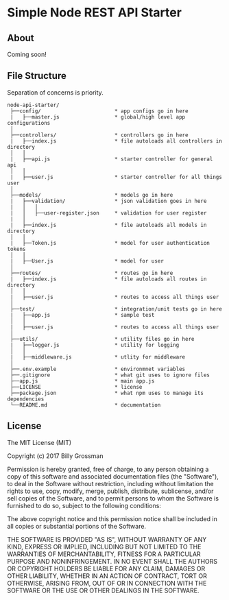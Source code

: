 Simple Node REST API Starter
=======================

About
-------
Coming soon!

File Structure
-------
Separation of concerns is priority.
```
node-api-starter/
 ├──config/                        * app configs go in here
 |   ├──master.js                  * global/high level app configurations
 │
 ├──controllers/                   * controllers go in here
 |   ├──index.js                   * file autoloads all controllers in directory
 │   │
 |   ├──api.js                     * starter controller for general api
 │   │
 |   ├──user.js                    * starter controller for all things user
 │
 ├──models/                        * models go in here
 |   ├──validation/                * json validation goes in here
 |   │   │
 | 	 │   ├──user-register.json     * validation for user register
 |   │
 |   ├──index.js                   * file autoloads all models in directory
 │   │
 |   ├──Token.js                   * model for user authentication tokens
 │   │
 |   ├──User.js                    * model for user
 │
 ├──routes/                        * routes go in here
 |   ├──index.js                   * file autoloads all routes in directory
 │   │
 |   ├──user.js                    * routes to access all things user
 │
 ├──test/                          * integration/unit tests go in here
 |   ├──app.js                     * sample test
 │   │
 |   ├──user.js                    * routes to access all things user
 │
 ├──utils/                         * utility files go in here
 |   ├──logger.js                  * utility for logging
 │   │
 |   ├──middleware.js              * utlity for middleware
 │
 ├──.env.example                   * environmnet variables
 ├──.gitignore                     * what git uses to ignore files
 ├──app.js                         * main app.js
 ├──LICENSE                        * license
 ├──package.json                   * what npm uses to manage its dependencies
 └──README.md                      * documentation
```

License
-------

The MIT License (MIT)

Copyright (c) 2017 Billy Grossman

Permission is hereby granted, free of charge, to any person obtaining a copy of this software and associated documentation files (the "Software"), to deal in the Software without restriction, including without limitation the rights to use, copy, modify, merge, publish, distribute, sublicense, and/or sell copies of the Software, and to permit persons to whom the Software is furnished to do so, subject to the following conditions:

The above copyright notice and this permission notice shall be included in all copies or substantial portions of the Software.

THE SOFTWARE IS PROVIDED "AS IS", WITHOUT WARRANTY OF ANY KIND, EXPRESS OR IMPLIED, INCLUDING BUT NOT LIMITED TO THE WARRANTIES OF MERCHANTABILITY, FITNESS FOR A PARTICULAR PURPOSE AND NONINFRINGEMENT. IN NO EVENT SHALL THE AUTHORS OR COPYRIGHT HOLDERS BE LIABLE FOR ANY CLAIM, DAMAGES OR OTHER LIABILITY, WHETHER IN AN ACTION OF CONTRACT, TORT OR OTHERWISE, ARISING FROM, OUT OF OR IN CONNECTION WITH THE SOFTWARE OR THE USE OR OTHER DEALINGS IN THE SOFTWARE.
